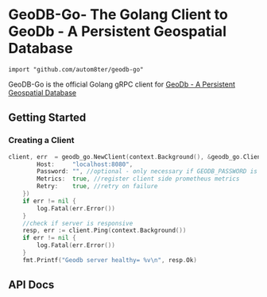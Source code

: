 # GeoDB-Go- The Golang Client to GeoDb - A Persistent Geospatial Database
    import "github.com/autom8ter/geodb-go"
    

GeoDB-Go is the official Golang gRPC client for [GeoDb - A Persistent Geospatial Database](https://github.com/autom8ter/geodb)

## Getting Started

### Creating a Client

```go
client, err  = geodb_go.NewClient(context.Background(), &geodb_go.ClientConfig{
		Host:     "localhost:8080",
		Password: "", //optional - only necessary if GEODB_PASSWORD is set server side
		Metrics:  true, //register client side prometheus metrics
		Retry:    true, //retry on failure
	})
	if err != nil {
		log.Fatal(err.Error())
	}
    //check if server is responsive
	resp, err := client.Ping(context.Background())
	if err != nil {
		log.Fatal(err.Error())
	}
	fmt.Printf("Geodb server healthy= %v\n", resp.Ok)
```

## API Docs

